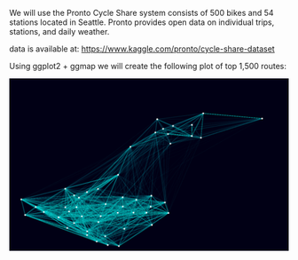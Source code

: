 We will use the Pronto Cycle Share system consists of 500 bikes and 54 stations located in Seattle. Pronto provides open data on individual trips, stations, and daily weather.

data is available at:
https://www.kaggle.com/pronto/cycle-share-dataset

Using ggplot2 + ggmap we will create the following plot of top 1,500 routes:

![img](top_routes.png "Top 1,500 routes")
